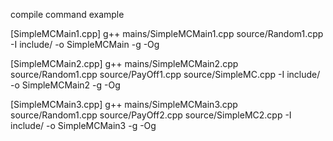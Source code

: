 compile command example

[SimpleMCMain1.cpp]
g++ mains/SimpleMCMain1.cpp  source/Random1.cpp -I include/ -o SimpleMCMain -g -Og

[SimpleMCMain2.cpp]
g++  mains/SimpleMCMain2.cpp  source/Random1.cpp source/PayOff1.cpp source/SimpleMC.cpp -I include/ -o SimpleMCMain2 -g -Og

[SimpleMCMain3.cpp]
g++  mains/SimpleMCMain3.cpp  source/Random1.cpp source/PayOff2.cpp source/SimpleMC2.cpp -I include/ -o SimpleMCMain3 -g -Og